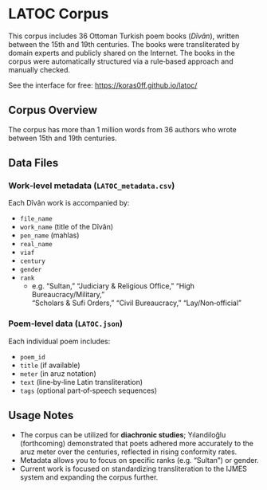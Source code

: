 # LATOC Corpus

This corpus includes 36 Ottoman Turkish poem books (_Dîvân_), written between the 15th and 19th centuries. The books were transliterated by domain experts and publicly shared on the Internet. The books in the corpus were automatically structured via a rule‑based approach and manually checked.

See the interface for free: https://koras0ff.github.io/latoc/

## Corpus Overview

The corpus has more than 1 million words from 36 authors who wrote between 15th and 19th centuries. 

## Data Files

### Work‑level metadata (`LATOC_metadata.csv`)
Each Dîvân work is accompanied by:

- `file_name`  
- `work_name` (title of the Dîvân)  
- `pen_name` (mahlas)  
- `real_name`  
- `viaf`  
- `century`  
- `gender`  
- `rank`  
  - e.g. “Sultan,” “Judiciary & Religious Office,” “High Bureaucracy/Military,”  
    “Scholars & Sufi Orders,” “Civil Bureaucracy,” “Lay/Non‑official”

### Poem‑level data (`LATOC.json`)
Each individual poem includes:

- `poem_id`  
- `title` (if available)  
- `meter` (in aruz notation)  
- `text` (line‑by‑line Latin transliteration)  
- `tags` (optional part‑of‑speech sequences)

## Usage Notes

- The corpus can be utilized for **diachronic studies**; Yılandiloğlu (forthcoming) demonstrated that poets adhered more accurately to the aruz meter over the centuries, reflected in rising conformity rates.  
- Metadata allows you to focus on specific ranks (e.g. “Sultan”) or gender.  
- Current work is focused on standardizing transliteration to the IJMES system and expanding the corpus further.  
